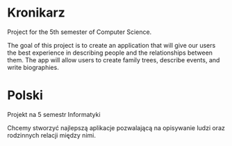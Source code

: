 # Kronikarz
Project for the 5th semester of Computer Science. 

The goal of this project is to create an application that will give our users the best experience in describing people and the relationships between them. The app will allow users to create family trees, describe events, and write biographies.

# Polski

Projekt na 5 semestr Informatyki

Chcemy stworzyć najlepszą aplikacje pozwalającą na opisywanie ludzi oraz rodzinnych relacji między nimi. 

